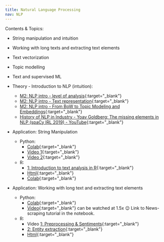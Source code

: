 ```yaml
---
title: Natural Language Processing
nav: NLP
---
```


Contents & Topics: 

* String manipulation and intuition
* Working with long texts and extracting text elements
* Text vectorization
* Topic modelling
* Text and supervised ML

* Theory - Introduction to NLP (intuition): 
   * [M2: NLP intro - level of analysis](https://www.loom.com/share/289e4e0e91c24e759ae84a11cb06f78c?sharedAppSource=personal_library){:target="_blank"}
   * [M2: NLP intro - Text representation](https://www.loom.com/share/d97ba6e1e1a344899c83616b290cd888?sharedAppSource=personal_library){:target="_blank"}
   * [M2: NLP intro - From BoW to Topic Modeling and Embeddings](https://www.loom.com/share/2a7b0791c906457cab0c57e0618dc68b?sharedAppSource=personal_library){:target="_blank"}
   * [History of NLP in Industry - Yoav Goldberg: The missing elements in NLP (spaCy IRL 2019) - YouTube](https://youtu.be/e12danHhlic){:target="_blank"}


* Application: String Manipulation
   * Python: 
        * [Colab](https://colab.research.google.com/github/SDS-AAU/SDS-master/blob/master/M2/notebooks/NLP_intro_py.ipynb){:target="_blank"}
        * [Video 1](https://www.loom.com/share/44d9ad8917fb4b9585110c507640ff3c?sharedAppSource=personal_library){:target="_blank"}
        * [Video 2](https://www.loom.com/share/109433b5063d445aa2dd1b19d263afee?sharedAppSource=personal_library){:target="_blank"}
   * R: 
        * [1: Introduction to text analysis in R](https://www.loom.com/share/5648ecba2c26429aaebcda7ba8ffb83a?from_recorder=1){:target="_blank"} 
        * [Html](https://sds-aau.github.io/SDS-master/M2/notebooks/NLP_intro_R.nb.html){:target="_blank"} 
        * [Colab](https://colab.research.google.com/github/SDS-AAU/SDS-master/blob/master/M2/notebooks/NLP_intro_R.ipynb){:target="_blank"}
   
* Application: Working with long text and extracting text elements
   * Python: 
      * [Colab](https://colab.research.google.com/github/SDS-AAU/SDS-master/blob/master/M2/notebooks/NLP_Longtext_py.ipynb){:target="_blank"}
      * [Video](https://www.loom.com/share/e5480f30f379471e975d9080ecd6bb44){:target="_blank"} can be watched at 1.5x :wink: Link to News-scraping tutorial in the notebook.
   * R: 
      * Video [1: Preprocessing & Sentiments](https://www.loom.com/share/693668d74ce74697870fd97a8256d682?from_recorder=1){:target="_blank"}
      * [2: Entity extraction](https://www.loom.com/share/647407c8959a4702b14c7db8dcf055f0?from_recorder=1){:target="_blank"} 
      * [Html](https://sds-aau.github.io/SDS-master/M2/notebooks/NLP_long_text_R.nb.html){:target="_blank"}